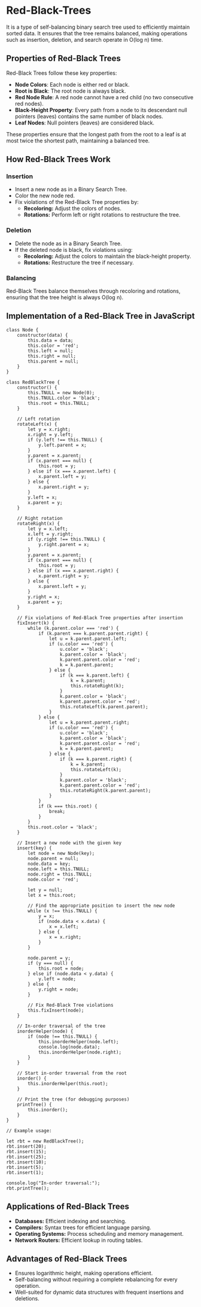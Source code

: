 # Red-Black-Trees
It is a type of self-balancing binary search tree used to efficiently maintain sorted data. It ensures that the tree remains balanced, making operations such as insertion, deletion, and search operate in O(log n) time.

## Properties of Red-Black Trees
Red-Black Trees follow these key properties:
- **Node Colors**: Each node is either red or black.
- **Root is Black**: The root node is always black.
- **Red Node Rule**: A red node cannot have a red child (no two consecutive red nodes).
- **Black-Height Property**: Every path from a node to its descendant null pointers (leaves) contains the same number of black nodes.
- **Leaf Nodes**: Null pointers (leaves) are considered black.

These properties ensure that the longest path from the root to a leaf is at most twice the shortest path, maintaining a balanced tree.

## How Red-Black Trees Work
### Insertion
- Insert a new node as in a Binary Search Tree.
- Color the new node red.
- Fix violations of the Red-Black Tree properties by:
   - **Recoloring:** Adjust the colors of nodes.
   - **Rotations:** Perform left or right rotations to restructure the tree.

### Deletion
- Delete the node as in a Binary Search Tree.
- If the deleted node is black, fix violations using:
   - **Recoloring:** Adjust the colors to maintain the black-height property.
   - **Rotations:** Restructure the tree if necessary.

### Balancing
Red-Black Trees balance themselves through recoloring and rotations, ensuring that the tree height is always O(log n).

## Implementation  of a **Red-Black Tree** in JavaScript
```
class Node {
    constructor(data) {
        this.data = data;
        this.color = 'red';
        this.left = null;
        this.right = null;
        this.parent = null;
    }
}

class RedBlackTree {
    constructor() {
        this.TNULL = new Node(0); 
        this.TNULL.color = 'black';
        this.root = this.TNULL;
    }

    // Left rotation
    rotateLeft(x) {
        let y = x.right;
        x.right = y.left;
        if (y.left !== this.TNULL) {
            y.left.parent = x;
        }
        y.parent = x.parent;
        if (x.parent === null) {
            this.root = y;
        } else if (x === x.parent.left) {
            x.parent.left = y;
        } else {
            x.parent.right = y;
        }
        y.left = x;
        x.parent = y;
    }

    // Right rotation
    rotateRight(x) {
        let y = x.left;
        x.left = y.right;
        if (y.right !== this.TNULL) {
            y.right.parent = x;
        }
        y.parent = x.parent;
        if (x.parent === null) {
            this.root = y;
        } else if (x === x.parent.right) {
            x.parent.right = y;
        } else {
            x.parent.left = y;
        }
        y.right = x;
        x.parent = y;
    }

    // Fix violations of Red-Black Tree properties after insertion
    fixInsert(k) {
        while (k.parent.color === 'red') {
            if (k.parent === k.parent.parent.right) {
                let u = k.parent.parent.left;
                if (u.color === 'red') {
                    u.color = 'black';
                    k.parent.color = 'black';
                    k.parent.parent.color = 'red';
                    k = k.parent.parent;
                } else {
                    if (k === k.parent.left) {
                        k = k.parent;
                        this.rotateRight(k);
                    }
                    k.parent.color = 'black';
                    k.parent.parent.color = 'red';
                    this.rotateLeft(k.parent.parent);
                }
            } else {
                let u = k.parent.parent.right;
                if (u.color === 'red') {
                    u.color = 'black';
                    k.parent.color = 'black';
                    k.parent.parent.color = 'red';
                    k = k.parent.parent;
                } else {
                    if (k === k.parent.right) {
                        k = k.parent;
                        this.rotateLeft(k);
                    }
                    k.parent.color = 'black';
                    k.parent.parent.color = 'red';
                    this.rotateRight(k.parent.parent);
                }
            }
            if (k === this.root) {
                break;
            }
        }
        this.root.color = 'black';
    }

    // Insert a new node with the given key
    insert(key) {
        let node = new Node(key);
        node.parent = null;
        node.data = key;
        node.left = this.TNULL;
        node.right = this.TNULL;
        node.color = 'red'; 

        let y = null;
        let x = this.root;

        // Find the appropriate position to insert the new node
        while (x !== this.TNULL) {
            y = x;
            if (node.data < x.data) {
                x = x.left;
            } else {
                x = x.right;
            }
        }

        node.parent = y;
        if (y === null) {
            this.root = node;
        } else if (node.data < y.data) {
            y.left = node;
        } else {
            y.right = node;
        }

        // Fix Red-Black Tree violations
        this.fixInsert(node);
    }

    // In-order traversal of the tree
    inorderHelper(node) {
        if (node !== this.TNULL) {
            this.inorderHelper(node.left);
            console.log(node.data);
            this.inorderHelper(node.right);
        }
    }

    // Start in-order traversal from the root
    inorder() {
        this.inorderHelper(this.root);
    }

    // Print the tree (for debugging purposes)
    printTree() {
        this.inorder();
    }
}

// Example usage:

let rbt = new RedBlackTree();
rbt.insert(20);
rbt.insert(15);
rbt.insert(25);
rbt.insert(10);
rbt.insert(5);
rbt.insert(1);

console.log("In-order traversal:");
rbt.printTree();

```

## Applications of Red-Black Trees
- **Databases:** Efficient indexing and searching.
- **Compilers:** Syntax trees for efficient language parsing.
- **Operating Systems:** Process scheduling and memory management.
- **Network Routers:** Efficient lookup in routing tables.

## Advantages of Red-Black Trees
- Ensures logarithmic height, making operations efficient.
- Self-balancing without requiring a complete rebalancing for every operation.
- Well-suited for dynamic data structures with frequent insertions and deletions.
